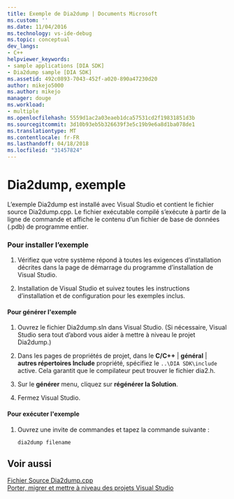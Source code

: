 ```yaml
---
title: Exemple de Dia2dump | Documents Microsoft
ms.custom: ''
ms.date: 11/04/2016
ms.technology: vs-ide-debug
ms.topic: conceptual
dev_langs:
- C++
helpviewer_keywords:
- sample applications [DIA SDK]
- Dia2dump sample [DIA SDK]
ms.assetid: 492c0893-7043-452f-a020-890a47230d20
author: mikejo5000
ms.author: mikejo
manager: douge
ms.workload:
- multiple
ms.openlocfilehash: 5559d1ac2a03eaeb1dca57531cd2f19831851d3b
ms.sourcegitcommit: 3d10b93eb5b326639f3e5c19b9e6a8d1ba078de1
ms.translationtype: MT
ms.contentlocale: fr-FR
ms.lasthandoff: 04/18/2018
ms.locfileid: "31457824"
---
```

# <a name="dia2dump-sample"></a>Dia2dump, exemple
L’exemple Dia2dump est installé avec Visual Studio et contient le fichier source Dia2dump.cpp. Le fichier exécutable compilé s’exécute à partir de la ligne de commande et affiche le contenu d’un fichier de base de données (.pdb) de programme entier.  
  
### <a name="to-install-the-sample"></a>Pour installer l’exemple  
  
1.  Vérifiez que votre système répond à toutes les exigences d’installation décrites dans la page de démarrage du programme d’installation de Visual Studio.  
  
2.  Installation de Visual Studio et suivez toutes les instructions d’installation et de configuration pour les exemples inclus.  
  
#### <a name="to-build-the-sample"></a>Pour générer l'exemple  
  
1.  Ouvrez le fichier Dia2dump.sln dans Visual Studio. (Si nécessaire, Visual Studio sera tout d’abord vous aider à mettre à niveau le projet Dia2dump.)  
  
2.  Dans les pages de propriétés de projet, dans le **C/C++** &#124; **général** &#124; **autres répertoires Include** propriété, spécifiez le `..\DIA SDK\include` active. Cela garantit que le compilateur peut trouver le fichier dia2.h.  
  
3.  Sur le **générer** menu, cliquez sur **régénérer la Solution**.  
  
4.  Fermez Visual Studio.  
  
#### <a name="to-run-the-sample"></a>Pour exécuter l'exemple  
  
1.  Ouvrez une invite de commandes et tapez la commande suivante :  
  
    ```  
    dia2dump filename  
    ```  
  
## <a name="see-also"></a>Voir aussi  
 [Fichier Source Dia2dump.cpp](../../debugger/debug-interface-access/dia2dump-cpp-source-file.md)   
 [Porter, migrer et mettre à niveau des projets Visual Studio](../../porting/port-migrate-and-upgrade-visual-studio-projects.md)